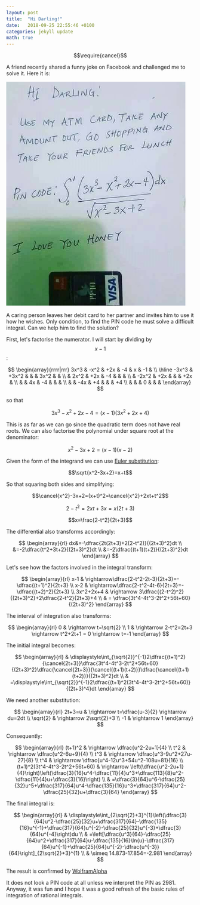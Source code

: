 ```yaml
---
layout: post
title:  "Hi Darling!"
date:   2018-09-25 22:55:46 +0100
categories: jekyll update
math: true
---
```


$$\require{cancel}$$

A friend recently shared a funny joke on Facebook and challenged me to solve it. Here it is:

![My helpful screenshot](/assets/images/integral_pin.png)

A caring person leaves her debit card to her partner and invites him to use it how he wishes. Only condition, to find the PIN code he must solve a difficult integral. Can we help him to find the solution?

First, let's factorise the numerator. I will start by dividing by $$x-1$$:


$$
	\begin{array}{rrrr|rrr}
	3x^3 & -x^2 & +2x & -4 & x & -1 & \\
	\hline
	-3x^3 & +3x^2 & & & 3x^2 & & \\
	& 2x^2 & +2x & -4 &  & & \\
	& -2x^2 & +2x & & & +2x & \\
	& & 4x & -4 & & & \\
	& & -4x & +4 & & & +4 \\
	& & & 0 & & & 
	\end{array}
$$ 

so that 

$$3x^3-x^2+2x-4=(x-1)(3x^2+2x+4)$$

This is as far as we can go since the quadratic term does not have real roots. We can also factorise the polynomial under square root at the denominator:

$$x^2-3x+2=(x-1)(x-2)$$

Given the form of the integrand we can use [Euler substitution](https://en.wikipedia.org/wiki/Euler_substitution):

$$\sqrt{x^2-3x+2}=x+t$$

So that squaring both sides and simplifying:

$$\cancel{x^2}-3x+2=(x+t)^2=\cancel{x^2}+2xt+t^2$$

$$2-t^2=2xt+3x=x(2t+3)$$

$$x=\frac{2-t^2}{2t+3}$$

The differential also transforms accordingly:

$$
	\begin{array}{rl}
	dx&=-\dfrac{2t(2t+3)+2(2-t^2)}{(2t+3)^2}dt \\
	&=-2\dfrac{t^2+3t+2}{(2t+3)^2}dt \\
	&=-2\dfrac{(t+1)(t+2)}{(2t+3)^2}dt 
	\end{array}
$$

Let's see how the factors involved in the integral transform:

$$
	\begin{array}{rl}
	x-1 & \rightarrow\dfrac{2-t^2-2t-3}{2t+3}=-\dfrac{(t+1)^2}{2t+3} \\
	x-2 & \rightarrow\dfrac{2-t^2-4t-6}{2t+3}=-\dfrac{(t+2)^2}{2t+3} \\
	3x^2+2x+4 & \rightarrow 3\dfrac{(2-t^2)^2}{(2t+3)^2}+2\dfrac{2-t^2}{2t+3}+4 \\
	& = \dfrac{3t^4-4t^3-2t^2+56t+60}{(2t+3)^2} 
	\end{array}
$$

The interval of integration also transforms:

$$
	\begin{array}{rl}
	0 & \rightarrow t=\sqrt{2} \\
	1 & \rightarrow 2-t^2=2t+3 \rightarrow t^2+2t+1 = 0 \rightarrow t=-1
	\end{array}
$$

The initial integral becomes:

$$
\begin{array}{rl}
& \displaystyle\int_{\sqrt{2}}^{-1}2\dfrac{(t+1)^2}{\cancel{2t+3}}\dfrac{3t^4-4t^3-2t^2+56t+60}{(2t+3)^2}\dfrac{\cancel{2t+3}}{\cancel{(t+1)(t+2)}}\dfrac{\cancel{(t+1)(t+2)}}{(2t+3)^2}dt \\
& =\displaystyle\int_{\sqrt{2}}^{-1}2\dfrac{(t+1)^2(3t^4-4t^3-2t^2+56t+60)}{(2t+3)^4}dt
\end{array}
$$

We need another substitution:

$$
	\begin{array}{rl}
	2t+3=u & \rightarrow t=\dfrac{u-3}{2} \rightarrow du=2dt \\
	\sqrt{2} & \rightarrow 2\sqrt{2}+3 \\
	-1 & \rightarrow 1
	\end{array}
$$

Consequently:

$$
	\begin{array}{rl}
	(t+1)^2 & \rightarrow \dfrac{u^2-2u+1}{4} \\
	t^2 & \rightarrow \dfrac{u^2-6u+9}{4} \\
	t^3 & \rightarrow \dfrac{u^3-9u^2+27u-27}{8} \\
	t^4 & \rightarrow \dfrac{u^4-12u^3+54u^2-108u+81}{16} \\
	(t+1)^2(3t^4-4t^3-2t^2+56t+60) & \rightarrow \left(\dfrac{u^2-2u+1}{4}\right)\left(\dfrac{3}{16}u^4-\dfrac{11}{4}u^3+\dfrac{113}{8}u^2-\dfrac{11}{4}u+\dfrac{3}{16}\right) \\
	& =\dfrac{3}{64}u^6-\dfrac{25}{32}u^5+\dfrac{317}{64}u^4-\dfrac{135}{16}u^3+\dfrac{317}{64}u^2-\dfrac{25}{32}u+\dfrac{3}{64}
	\end{array}
$$

The final integral is:

$$
\begin{array}{rl}
& \displaystyle\int_{2\sqrt{2}+3}^{1}\left(\dfrac{3}{64}u^2-\dfrac{25}{32}u+\dfrac{317}{64}-\dfrac{135}{16}u^{-1}+\dfrac{317}{64}u^{-2}-\dfrac{25}{32}u^{-3}+\dfrac{3}{64}u^{-4}\right)du \\
& =\left[\dfrac{u^3}{64}-\dfrac{25}{64}u^2+\dfrac{317}{64}u-\dfrac{135}{16}\ln{u}-\dfrac{317}{64}u^{-1}+\dfrac{25}{64}u^{-2}-\dfrac{u^{-3}}{64}\right]_{2\sqrt{2}+3}^{1} \\
& \simeq 14.873-17.854=-2.981
\end{array}
$$

The result is confirmed by [WolframAlpha](http://www.wolframalpha.com/input/?i=%5Cint_0%5E1+%5Cfrac%7B3x%5E3+-+x%5E2+%2B+2x+-+4%7D%7B%5Csqrt%7Bx%5E2+-+3x+%2B+2%7D%7D+dx)

It does not look a PIN code at all unless we interpret the PIN as 2981. Anyway, it was fun and I hope it was a good refresh of the basic rules of integration of rational integrals.